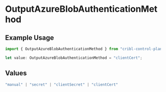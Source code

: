 # OutputAzureBlobAuthenticationMethod

## Example Usage

```typescript
import { OutputAzureBlobAuthenticationMethod } from "cribl-control-plane/models";

let value: OutputAzureBlobAuthenticationMethod = "clientCert";
```

## Values

```typescript
"manual" | "secret" | "clientSecret" | "clientCert"
```